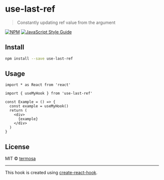 # use-last-ref

> Constantly updating ref value from the argument

[![NPM](https://img.shields.io/npm/v/use-last-ref.svg)](https://www.npmjs.com/package/use-last-ref) [![JavaScript Style Guide](https://img.shields.io/badge/code_style-standard-brightgreen.svg)](https://standardjs.com)

## Install

```bash
npm install --save use-last-ref
```

## Usage

```tsx
import * as React from 'react'

import { useMyHook } from 'use-last-ref'

const Example = () => {
  const example = useMyHook()
  return (
    <div>
      {example}
    </div>
  )
}
```

## License

MIT © [termosa](https://github.com/termosa)

---

This hook is created using [create-react-hook](https://github.com/hermanya/create-react-hook).
